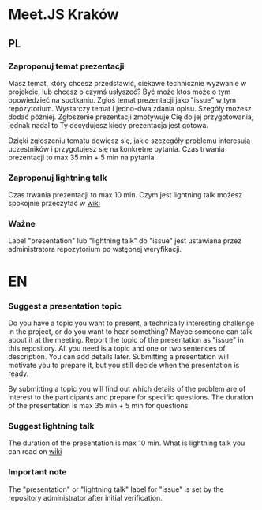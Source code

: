 # Meet.JS Kraków 


## PL

### Zaproponuj temat prezentacji
Masz temat, który chcesz przedstawić, ciekawe technicznie wyzwanie w projekcie, lub chcesz o czymś usłyszeć? Być może ktoś może o tym opowiedzieć na spotkaniu. Zgłoś temat prezentacji jako "issue" w tym repozytorium. Wystarczy temat i jedno-dwa zdania opisu. Szegóły możesz dodać później. Zgłoszenie prezentacji zmotywuje Cię do jej przygotowania, jednak nadal to Ty decydujesz kiedy prezentacja jest gotowa.

Dzięki zgłoszeniu tematu dowiesz się, jakie szczegóły problemu interesują uczestników i przygotujesz się na konkretne pytania. Czas trwania prezentacji to max 35 min + 5 min na pytania. 

### Zaproponuj lightning talk
Czas trwania prezentacji to max 10 min. Czym jest lightning talk możesz spokojnie przeczytać w [wiki](https://en.wikipedia.org/wiki/Lightning_talk)

### Ważne
Label "presentation" lub "lightning talk" do "issue" jest ustawiana przez administratora repozytorium po wstępnej weryfikacji. 


# EN

### Suggest a presentation topic

Do you have a topic you want to present, a technically interesting challenge in the project, or do you want to hear something? Maybe someone can talk about it at the meeting. Report the topic of the presentation as "issue" in this repository. All you need is a topic and one or two sentences of description. You can add details later. Submitting a presentation will motivate you to prepare it, but you still decide when the presentation is ready.

By submitting a topic you will find out which details of the problem are of interest to the participants and prepare for specific questions. The duration of the presentation is max 35 min + 5 min for questions.

### Suggest lightning talk

The duration of the presentation is max 10 min. What is lightning talk you can read on [wiki](https://en.wikipedia.org/wiki/Lightning_talk)

### Important note

The "presentation" or "lightning talk" label for "issue" is set by the repository administrator after initial verification.
